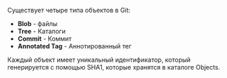 
Существует четыре типа объектов в Git:
- **Blob** - файлы
- **Tree** - Каталоги
- **Commit** - Коммит
- **Annotated Tag** - Аннотированный тег

Каждый объект имеет уникальный идентификатор, который генерируется с помощью SHA1, которые хранятся в каталоге Objects.

